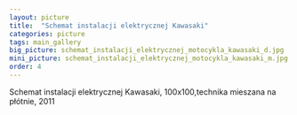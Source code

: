 ```yaml
---
layout: picture
title:  "Schemat instalacji elektrycznej Kawasaki"
categories: picture
tags: main_gallery
big_picture: schemat_instalacji_elektrycznej_motocykla_kawasaki_d.jpg
mini_picture: schemat_instalacji_elektrycznej_motocykla_kawasaki_m.jpg
order: 4
---
```

Schemat instalacji elektrycznej Kawasaki, 100x100,technika mieszana na płótnie, 2011
